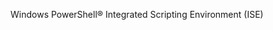 <Token xmlns:xlink="http://www.w3.org/1999/xlink">Windows PowerShell® Integrated Scripting Environment (ISE)</Token>

<!--HONumber=Apr16_HO1-->


